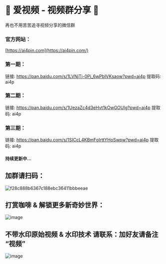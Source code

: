 # 👋 爱视频 - 视频群分享 👋

再也不用苦苦追寻视频分享的微信群

### 官方网站：
[https://ai4pin.com](https://ai4pin.com/)

### 第一期：
链接: https://pan.baidu.com/s/1LVNjTj-0Pj_6wPbIVKsaow?pwd=ai4p 提取码: ai4p 

### 第二期：
链接: https://pan.baidu.com/s/1UezaZc4d3eHvt1kOwGOUlg?pwd=ai4p 提取码: ai4p 

### 第三期：
链接: https://pan.baidu.com/s/1SICcL4KBmFoIrttYHoSwpw?pwd=ai4p 提取码: ai4p

#### 持续更新中...

## 加群请扫码：
![f28c888b6367c188ebc36411bbbeeae](https://github.com/ai4pin/ai4pin/assets/141907757/6d9d0e95-31c8-4db3-bf35-ea9929dd481d)


## 打赏咖啡 & 解锁更多新奇妙世界：
![image](https://github.com/ai4pin/ai4pin/assets/141907757/49c6a582-60d7-44f8-97d2-deff673a0ab4)


## 不带水印原始视频 & 水印技术 请联系：加好友请备注 “视频”
![image](https://github.com/ai4pin/ai4pin/assets/141907757/4664c7c0-e03b-4552-b2c4-dce1e17039bc)


